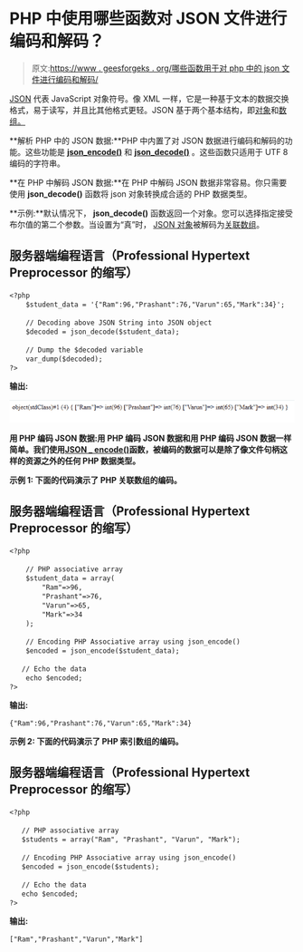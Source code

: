 # PHP 中使用哪些函数对 JSON 文件进行编码和解码？

> 原文:[https://www . geesforgeks . org/哪些函数用于对 php 中的 json 文件进行编码和解码/](https://www.geeksforgeeks.org/which-functions-are-used-to-encode-and-decode-json-file-in-php/)

[JSON](https://www.geeksforgeeks.org/javascript-json/) 代表 JavaScript 对象符号。像 XML 一样，它是一种基于文本的数据交换格式，易于读写，并且比其他格式更轻。JSON 基于两个基本结构，即[对象](https://www.geeksforgeeks.org/objects-in-javascript/)和[数组。](https://www.geeksforgeeks.org/arrays-in-javascript/)

**解析 PHP 中的 JSON 数据:**PHP 中内置了对 JSON 数据进行编码和解码的功能。这些功能是 [**json_encode()**](https://www.geeksforgeeks.org/php-json_encode-function/) 和 [**json_decode()**](https://www.geeksforgeeks.org/php-json_decode-function/) 。这些函数只适用于 UTF 8 编码的字符串。

**在 PHP 中解码 JSON 数据:**在 PHP 中解码 JSON 数据非常容易。你只需要使用 **json_decode()** 函数将 json 对象转换成合适的 PHP 数据类型。

**示例:**默认情况下， **json_decode()** 函数返回一个对象。您可以选择指定接受布尔值的第二个参数。当设置为“真”时， [JSON 对象](https://www.geeksforgeeks.org/javascript-json-objects/)被解码为[关联数组](https://www.geeksforgeeks.org/associative-arrays-in-php/)。

## 服务器端编程语言（Professional Hypertext Preprocessor 的缩写）

```
<?php
    $student_data = '{"Ram":96,"Prashant":76,"Varun":65,"Mark":34}';

    // Decoding above JSON String into JSON object
    $decoded = json_decode($student_data);

    // Dump the $decoded variable
    var_dump($decoded);
?>
```

**输出:**

![](img/104e5027f887e3f8f543812d31aeaee5.png)

**用 PHP 编码 JSON 数据:**用 PHP 编码 JSON 数据和用 PHP 编码 JSON 数据一样简单。我们使用**[**JSON _ encode()**](https://www.geeksforgeeks.org/php-json_encode-function/)函数，被编码的数据可以是除了像文件句柄这样的资源之外的任何 PHP 数据类型。**

****示例 1:** 下面的代码演示了 PHP 关联数组的编码。**

## **服务器端编程语言（Professional Hypertext Preprocessor 的缩写）**

```
<?php

    // PHP associative array
    $student_data = array(
        "Ram"=>96, 
        "Prashant"=>76, 
        "Varun"=>65, 
        "Mark"=>34
    );

    // Encoding PHP Associative array using json_encode()
    $encoded = json_encode($student_data);

   // Echo the data
    echo $encoded;
?>
```

****输出:****

```
{"Ram":96,"Prashant":76,"Varun":65,"Mark":34} 
```

****示例 2:** 下面的代码演示了 PHP 索引数组的编码。**

## **服务器端编程语言（Professional Hypertext Preprocessor 的缩写）**

```
<?php

   // PHP associative array
   $students = array("Ram", "Prashant", "Varun", "Mark");

   // Encoding PHP Associative array using json_encode()
   $encoded = json_encode($students);

   // Echo the data
   echo $encoded;
?>
```

****输出:****

```
["Ram","Prashant","Varun","Mark"]
```